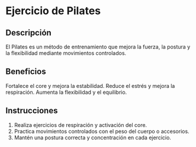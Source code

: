 # Ejercicio de Pilates

## Descripción
El Pilates es un método de entrenamiento que mejora la fuerza, la postura y la flexibilidad mediante movimientos controlados.

## Beneficios
Fortalece el core y mejora la estabilidad.
Reduce el estrés y mejora la respiración.
Aumenta la flexibilidad y el equilibrio.

## Instrucciones
1. Realiza ejercicios de respiración y activación del core.
2. Practica movimientos controlados con el peso del cuerpo o accesorios.
3. Mantén una postura correcta y concentración en cada ejercicio.